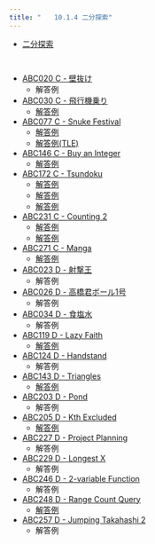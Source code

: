 ```yaml
---
title: "　　10.1.4 二分探索"
---
```


* [二分探索](https://ja.wikipedia.org/wiki/%E4%BA%8C%E5%88%86%E6%8E%A2%E7%B4%A2)

```python:サンプルコード
```

```text:実行結果
```

- [ABC020 C - 壁抜け](https://atcoder.jp/contests/abc020/tasks/abc020_c)
    - 解答例
- [ABC030 C - 飛行機乗り](https://atcoder.jp/contests/abc030/tasks/abc030_c)
    - [解答例](https://atcoder.jp/contests/abc030/submissions/18377844)
- [ABC077 C - Snuke Festival](https://atcoder.jp/contests/abc077/tasks/arc084_a)
    - [解答例](https://atcoder.jp/contests/abc077/submissions/18377856)
    - [解答例(TLE)](https://atcoder.jp/contests/abc077/submissions/18083313)
- [ABC146 C - Buy an Integer](https://atcoder.jp/contests/abc146/tasks/abc146_c)
    - [解答例](https://atcoder.jp/contests/abc146/submissions/18377882)
- [ABC172 C - Tsundoku](https://atcoder.jp/contests/abc172/tasks/abc172_c)
    - [解答例](https://atcoder.jp/contests/abc172/submissions/14779995)
    - [解答例](https://atcoder.jp/contests/abc172/submissions/14782789)
    - [解答例](https://atcoder.jp/contests/abc172/submissions/14783089)
- [ABC231 C - Counting 2](https://atcoder.jp/contests/abc231/tasks/abc231_c)
    - [解答例](https://atcoder.jp/contests/abc231/submissions/29203929)
    - [解答例](https://atcoder.jp/contests/abc231/submissions/29204405)
- [ABC271 C - Manga](https://atcoder.jp/contests/abc271/tasks/abc271_c)
    - [解答例](https://atcoder.jp/contests/abc271/submissions/37525496)
- [ABC023 D - 射撃王](https://atcoder.jp/contests/abc023/tasks/abc023_d)
    - 解答例
- [ABC026 D - 高橋君ボール1号](https://atcoder.jp/contests/abc026/tasks/abc026_d)
    - 解答例
- [ABC034 D - 食塩水](https://atcoder.jp/contests/abc034/tasks/abc034_d)
    - 解答例
- [ABC119 D - Lazy Faith](https://atcoder.jp/contests/abc119/tasks/abc119_d)
    - [解答例](https://atcoder.jp/contests/abc119/submissions/18083357)
- [ABC124 D - Handstand](https://atcoder.jp/contests/abc124/tasks/abc124_d)
    - 解答例
- [ABC143 D - Triangles](https://atcoder.jp/contests/abc143/tasks/abc143_d)
    - [解答例](https://atcoder.jp/contests/abc143/submissions/18355901)
- [ABC203 D - Pond](https://atcoder.jp/contests/abc203/tasks/abc203_d)
    - 解答例
- [ABC205 D - Kth Excluded](https://atcoder.jp/contests/abc205/tasks/abc205_d)
    - [解答例](https://atcoder.jp/contests/abc205/submissions/31480492)
- [ABC227 D - Project Planning](https://atcoder.jp/contests/abc227/tasks/abc227_d)
    - 解答例
- [ABC229 D - Longest X](https://atcoder.jp/contests/abc229/tasks/abc229_d)
    - 解答例
- [ABC246 D - 2-variable Function](https://atcoder.jp/contests/abc246/tasks/abc246_d)
    - 解答例
- [ABC248 D - Range Count Query](https://atcoder.jp/contests/abc248/tasks/abc248_d)
    - [解答例](https://atcoder.jp/contests/abc248/submissions/31108309)
- [ABC257 D - Jumping Takahashi 2](https://atcoder.jp/contests/abc257/tasks/abc257_d)
    - 解答例